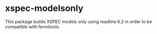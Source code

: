 # xspec-modelsonly
This package builds XSPEC models only using readline 6.2 in order to be compatible with fermitools.

